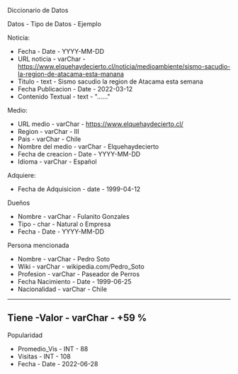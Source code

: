 Diccionario de Datos

Datos - Tipo de Datos - Ejemplo



Noticia:
- Fecha - Date -  YYYY-MM-DD
- URL noticia - varChar - https://www.elquehaydecierto.cl/noticia/medioambiente/sismo-sacudio-la-region-de-atacama-esta-manana
- Titulo - text - Sismo sacudio la region de Atacama esta semana
- Fecha Publicacion - Date - 2022-03-12
- Contenido Textual - text - "......"

Medio:

- URL medio - varChar - https://www.elquehaydecierto.cl/
- Region - varChar - III
- Pais - varChar - Chile
- Nombre del medio - varChar - Elquehaydecierto
- Fecha de creacion - Date - YYYY-MM-DD
- Idioma - varChar - Español

Adquiere:
- Fecha de Adquisicion - date - 1999-04-12

Dueños
- Nombre - varChar - Fulanito Gonzales
- Tipo - char - Natural o Empresa
- Fecha - Date - YYYY-MM-DD

Persona mencionada
- Nombre - varChar - Pedro Soto
- Wiki - varChar - wikipedia.com/Pedro_Soto
- Profesion - varChar - Paseador de Perros
- Fecha Nacimiento - Date - 1999-06-25
- Nacionalidad - varChar - Chile
---
Tiene
-Valor - varChar - +59 %
---
Popularidad
- Promedio_Vis - INT - 88
- Visitas - INT  - 108
- Fecha - Date - 2022-06-28



